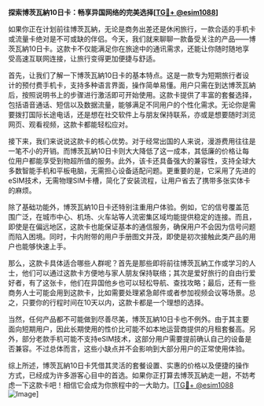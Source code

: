 **探索博茨瓦納10日卡：畅享异国网络的完美选择[[TG💪+ @esim1088](https://t.me/s/esim1088)]**

如果你正在计划前往博茨瓦納，无论是商务出差还是休闲旅行，一款合适的手机卡或流量卡绝对是不可或缺的伴侣。今天，我们就来聊聊一款备受关注的产品——博茨瓦納10日卡。这款卡不仅能满足你在旅途中的通讯需求，还能让你随时随地享受高速互联网连接，让旅行变得更加便捷与舒适。

首先，让我们了解一下博茨瓦納10日卡的基本特点。这是一款专为短期旅行者设计的预付费手机卡，支持多种语言界面，操作简单易懂。用户只需在到达博茨瓦納后，按照说明书上的步骤进行激活即可开始使用。这款卡提供了丰富的套餐选择，包括语音通话、短信以及数据流量，能够满足不同用户的个性化需求。无论你是需要拨打国际长途电话，还是想在社交软件上与朋友保持联系，亦或是想要随时浏览网页、观看视频，这款卡都能轻松应对。

接下来，我们来说说这款卡的核心优势。对于经常出国的人来说，漫游费用往往是一笔不小的开销。而博茨瓦納10日卡则大大降低了这一成本，其低廉的价格让每位用户都能享受到物超所值的服务。此外，该卡还具备强大的兼容性，支持全球大多数智能手机和平板电脑，无需担心设备适配问题。更重要的是，它采用了先进的eSIM技术，无需物理SIM卡槽，简化了安装流程，让用户省去了携带多张实体卡的麻烦。

除了基础功能外，博茨瓦納10日卡还特别注重用户体验。例如，它的信号覆盖范围广泛，在城市中心、机场、火车站等人流密集区域均能提供稳定的连接。而且，即使是在偏远地区，这款卡也能保证基本的通信服务，确保用户不会因为信号问题而陷入困境。同时，卡内附带的用户手册图文并茂，即使是初次接触此类产品的用户也能够快速上手。

那么，这款卡具体适合哪些人群呢？首先是那些即将前往博茨瓦納工作或学习的人士，他们可以通过这款卡方便地与家人朋友保持联络；其次是爱好旅行的自由行爱好者，有了这张卡，他们在异国他乡也可以轻松导航、查找攻略；最后，还有一些商务人士可能会用到这款卡，比如需要处理紧急邮件或者参加视频会议等场景。总之，只要你的行程时间在10天以内，这款卡都是一个理想的选择。

当然，任何产品都不可能做到尽善尽美，博茨瓦納10日卡也不例外。由于其主要面向短期用户，因此长期使用的性价比可能不如本地运营商提供的月租套餐高。另外，部分老款手机可能不支持eSIM技术，这部分用户需要提前确认自己的设备是否兼容。不过总体而言，这些小缺点并不会影响到大部分用户的正常使用体验。

综上所述，博茨瓦納10日卡凭借其灵活的套餐设置、实惠的价格以及便捷的操作方式，已经成为许多游客心目中的首选。如果你正打算去博茨瓦納走一趟，不妨考虑一下这款卡吧！相信它会成为你旅程中的一大助力。[[TG💪+ @esim1088](https://t.me/s/esim1088) ![Image](https://i.postimg.cc/4NQfJmqS/Snipaste-2025-05-13-00-14-12.png)]
